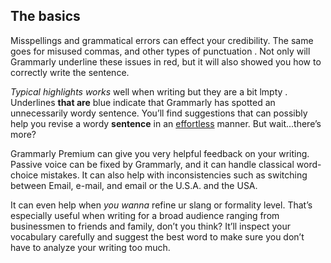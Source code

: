 ## The basics

Misspellings and grammatical errors can effect your credibility. 
The same goes for misused commas, and other types of punctuation .
Not only will Grammarly underline these issues in red, but it will
also showed you how to correctly write the sentence.

_Typical highlights works_ well when writing but they are a bit lmpty .
Underlines **that are** blue indicate that Grammarly has spotted an unnecessarily wordy sentence. You’ll find suggestions that
can possibly help you revise a wordy **sentence** in
an [effortless](https://example.com) manner.
But wait...there’s more?

Grammarly Premium can give you very helpful feedback on your writing. Passive voice can be fixed by Grammarly, and it can handle classical word-choice mistakes. It can also help with inconsistencies such as switching between Email, e-mail, and email or the U.S.A. and the USA.

It can even help when _you wanna_ refine ur slang or formality level. That’s especially useful when writing for a broad audience ranging from businessmen to friends and family, don’t you think? It’ll inspect your vocabulary carefully and suggest the best word to make sure you don’t have to analyze your writing too much.
